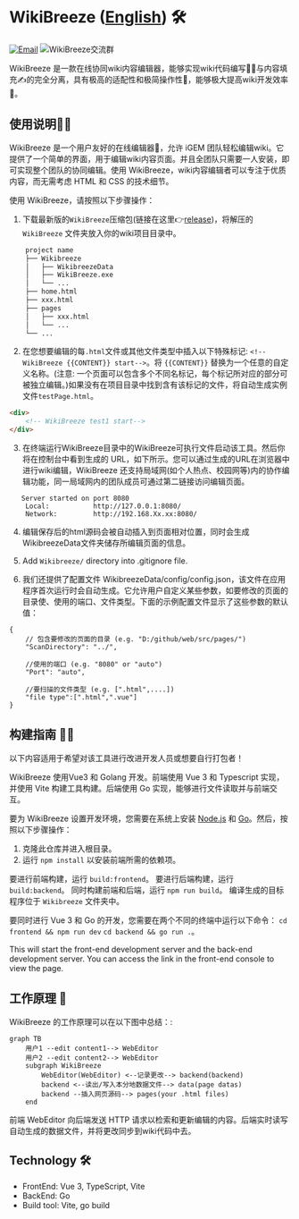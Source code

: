 # WikiBreeze ([English](https://github.com/950288/WikiBreeze/blob/main/README.md)) 🛠️

[![Email](https://img.shields.io/static/v1?label=Email&message=2779307196@qq.com&color=blue)](mailto:2779307196@qq.com) ![WikiBreeze交流群](https://img.shields.io/static/v1?label=WikiBreeze交流群&message=782668167&color=blue)

WikiBreeze 是一款在线协同wiki内容编辑器，能够实现wiki代码编写🧑‍💻与内容填充✍️的完全分离，具有极高的适配性和极简操作性🦾，能够极大提高wiki开发效率🥰。

## 使用说明🧑‍💼

WikiBreeze 是一个用户友好的在线编辑器🧰，允许 iGEM 团队轻松编辑wiki。它提供了一个简单的界面，用于编辑wiki内容页面。并且全团队只需要一人安装，即可实现整个团队的协同编辑。使用 WikiBreeze，wiki内容编辑者可以专注于优质内容，而无需考虑 HTML 和 CSS 的技术细节。

使用 WikiBreeze，请按照以下步骤操作：

1. 下载最新版的`WikiBreeze`压缩包(链接在这里👉[release](https://github.com/950288/WikiBreeze/releases))，将解压的 `WikiBreeze` 文件夹放入你的wiki项目目录中。
````bash
    project name
    ├── Wikibreeze
    │   ├── WikibreezeData
    │   ├── WikiBreeze.exe
    │   └── ...
    ├── home.html
    ├── xxx.html
    ├── pages
    │   ├── xxx.html
    │   └── ...
    └── ...
````

2. 在您想要编辑的每`.html`文件或其他文件类型中插入以下特殊标记: `<!-- WikiBreeze {{CONTENT}} start-->`。将 `{{CONTENT}}` 替换为一个任意的自定义名称。(注意: 一个页面可以包含多个不同名标记，每个标记所对应的部分可被独立编辑。)如果没有在项目目录中找到含有该标记的文件，将自动生成实例文件`testPage.html`。
```html
<div>
    <!-- WikiBreeze test1 start-->
</div>
```

3. 在终端运行WikiBreeze目录中的WikiBreeze可执行文件启动该工具。然后你将在控制台中看到生成的 URL，如下所示。您可以通过生成的URL在浏览器中进行wiki编辑，WikiBreeze 还支持局域网(如个人热点、校园网等)内的协作编辑功能，同一局域网内的团队成员可通过第二链接访问编辑页面。
```
   Server started on port 8080
    Local:           http://127.0.0.1:8080/
    Network:         http://192.168.Xx.xx:8080/
```

4. 编辑保存后的html源码会被自动插入到页面相对位置，同时会生成WikibreezeData文件夹储存所编辑页面的信息。
   
5. Add `Wikibreeze/` directory into .gitignore file.  

6. 我们还提供了配置文件 WikibreezeData/config/config.json，该文件在应用程序首次运行时会自动生成。它允许用户自定义某些参数，如要修改的页面的目录使、使用的端口、文件类型。下面的示例配置文件显示了这些参数的默认值：
```
{
	// 包含要修改的页面的目录 (e.g. "D:/github/web/src/pages/")
	"ScanDirectory": "../",

	//使用的端口 (e.g. "8080" or "auto")
	"Port": "auto",
	
	//要扫描的文件类型 (e.g. [".html",....])
	"file type":[".html",".vue"]
}
```

## 构建指南 🧑‍💻

以下内容适用于希望对该工具进行改进开发人员或想要自行打包者！

WikiBreeze 使用Vue3 和 Golang 开发。前端使用 Vue 3 和 Typescript 实现，并使用 Vite 构建工具构建。后端使用 Go 实现，能够进行文件读取并与前端交互。

要为 WikiBreeze 设置开发环境，您需要在系统上安装 [Node.js](https://nodejs.org/) 和 [Go](https://golang.org/)。然后，按照以下步骤操作：

1. 克隆此仓库并进入根目录。
2. 运行 `npm install` 以安装前端所需的依赖项。

要进行前端构建，运行 `build:frontend`。
要进行后端构建，运行 `build:backend`。
同时构建前端和后端，运行 `npm run build`。
编译生成的目标程序位于 `Wikibreeze` 文件夹中。

要同时进行 Vue 3 和 Go 的开发，您需要在两个不同的终端中运行以下命令：
`cd frontend && npm run dev`
`cd backend && go run .`。

This will start the front-end development server and the back-end development server. You can access the link in the front-end console to view the page.

## 工作原理 📝

WikiBreeze 的工作原理可以在以下图中总结：:

```mermaid
graph TB
    用户1 --edit content1--> WebEditor
    用户2 --edit content2--> WebEditor
    subgraph WikiBreeze
        WebEditor(WebEditor) <--记录更改--> backend(backend)
        backend <--读出/写入本分地数据文件--> data(page datas)
        backend --插入网页源码--> pages(your .html files)
    end
```

前端 WebEditor 向后端发送 HTTP 请求以检索和更新编辑的内容。后端实时读写自动生成的数据文件，并将更改同步到wiki代码中去。

## Technology 🛠️

- FrontEnd: Vue 3, TypeScript, Vite
- BackEnd: Go 
- Build tool: Vite, go build
